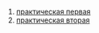 1. [практическая первая](https://github.com/volcat-qwe/Config-uprav/blob/main/Practice/First/frist.md)
2. [практическая вторая](https://github.com/volcat-qwe/Config-uprav/blob/main/Practice/First/second.md)
